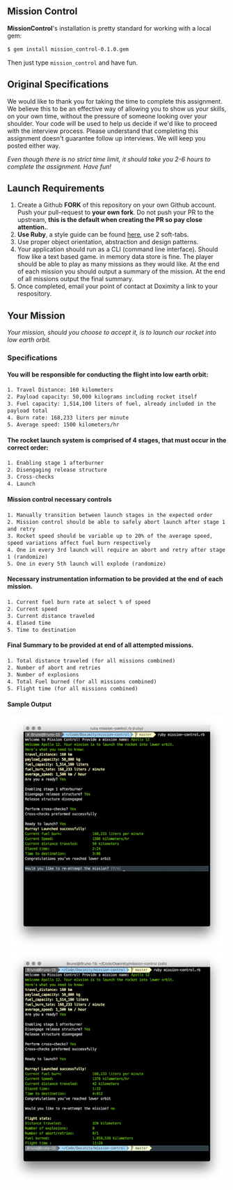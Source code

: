 ## Mission Control

**MissionControl**'s installation is pretty standard for working with a local gem:

```sh
$ gem install mission_control-0.1.0.gem
```
Then just type `mission_control` and have fun.

## Original Specifications
We would like to thank you for taking the time to complete this assignment. We believe this to be an effective way of allowing you to show us your skills, on your own time, without the pressure of someone looking over your shoulder. Your code will be used to help us decide if we'd like to proceed with the interview process. Please understand that completing this assignment doesn't guarantee follow up interviews. We will keep you posted either way.

_Even though there is no strict time limit, it should take you 2-6 hours to complete the assignment. Have fun!_


## Launch Requirements

1. Create a Github **FORK** of this repository on your own Github account. Push your pull-request to **your own fork**. Do not push your PR to the upstream, **this is the default when creating the PR so pay close attention.**. 
2. **Use Ruby**, a style guide can be found [here](https://github.com/bbatsov/ruby-style-guide), use 2 soft-tabs.
3. Use proper object orientation, abstraction and design patterns.
3. Your application should run as a CLI (command line interface). Should flow like a text based game. in memory data store is fine. The player should be able to play as many missions as they would like. At the end of each mission you should output a summary of the mission. At the end of all missions output the final summary.
4. Once completed, email your point of contact at Doximity a link to your respository.

## Your Mission

_Your mission, should you choose to accept it, is to launch our rocket into low earth orbit._

### Specifications

#### You will be responsible for conducting the flight into low earth orbit:

    1. Travel Distance: 160 kilometers
    2. Payload capacity: 50,000 kilograms including rocket itself
    3. Fuel capacity: 1,514,100 liters of fuel, already included in the payload total
    4. Burn rate: 168,233 liters per minute
    5. Average speed: 1500 kilometers/hr

#### The rocket launch system is comprised of 4 stages, that must occur in the correct order:

    1. Enabling stage 1 afterburner
    2. Disengaging release structure
    3. Cross-checks
    4. Launch

#### Mission control necessary controls

    1. Manually transition between launch stages in the expected order
    2. Mission control should be able to safely abort launch after stage 1 and retry
    3. Rocket speed should be variable up to 20% of the average speed, speed variations affect fuel burn respectively
    4. One in every 3rd launch will require an abort and retry after stage 1 (randomize)
    5. One in every 5th launch will explode (randomize)

#### Necessary instrumentation information to be provided at the end of each mission.

    1. Current fuel burn rate at select % of speed
    2. Current speed
    3. Current distance traveled
    4. Elased time
    5. Time to destination

#### Final Summary to be provided at end of all attempted missions.

    1. Total distance traveled (for all missions combined)
    2. Number of abort and retries
    3. Number of explosions
    4. Total Fuel burned (for all missions combined)
    5. Flight time (for all missions combined)

#### Sample Output

![image](resources/output-1.png)
![image](resources/output-2.png)

